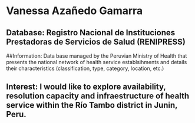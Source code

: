 # Vanessa Azañedo Gamarra

## Database: Registro Nacional de Instituciones Prestadoras de Servicios de Salud (RENIPRESS)

##Information: Data base managed by the Peruvian Ministry of Health that presents the national network of health service establsihments and details their characteristics (classification, type, category, location, etc.)
    
## Interest: I would like to explore availability, resolution capacity and infraestructure of health service within the Río Tambo district in Junin, Peru.